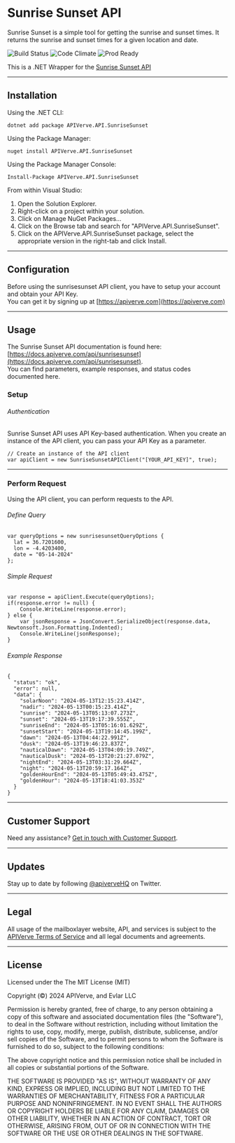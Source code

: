 Sunrise Sunset API
============

Sunrise Sunset is a simple tool for getting the sunrise and sunset times. It returns the sunrise and sunset times for a given location and date.

![Build Status](https://img.shields.io/badge/build-passing-green)
![Code Climate](https://img.shields.io/badge/maintainability-B-purple)
![Prod Ready](https://img.shields.io/badge/production-ready-blue)

This is a .NET Wrapper for the [Sunrise Sunset API](https://apiverve.com/marketplace/api/sunrisesunset)

---

## Installation

Using the .NET CLI:
```
dotnet add package APIVerve.API.SunriseSunset
```

Using the Package Manager:
```
nuget install APIVerve.API.SunriseSunset
```

Using the Package Manager Console:
```
Install-Package APIVerve.API.SunriseSunset
```

From within Visual Studio:

1. Open the Solution Explorer.
2. Right-click on a project within your solution.
3. Click on Manage NuGet Packages...
4. Click on the Browse tab and search for "APIVerve.API.SunriseSunset".
5. Click on the APIVerve.API.SunriseSunset package, select the appropriate version in the right-tab and click Install.


---

## Configuration

Before using the sunrisesunset API client, you have to setup your account and obtain your API Key.  
You can get it by signing up at [https://apiverve.com](https://apiverve.com)

---

## Usage

The Sunrise Sunset API documentation is found here: [https://docs.apiverve.com/api/sunrisesunset](https://docs.apiverve.com/api/sunrisesunset).  
You can find parameters, example responses, and status codes documented here.

### Setup

###### Authentication
Sunrise Sunset API uses API Key-based authentication. When you create an instance of the API client, you can pass your API Key as a parameter.

```
// Create an instance of the API client
var apiClient = new SunriseSunsetAPIClient("[YOUR_API_KEY]", true);
```

---


### Perform Request
Using the API client, you can perform requests to the API.

###### Define Query

```
var queryOptions = new sunrisesunsetQueryOptions {
  lat = 36.7201600,
  lon = -4.4203400,
  date = "05-14-2024"
};
```

###### Simple Request

```
var response = apiClient.Execute(queryOptions);
if(response.error != null) {
	Console.WriteLine(response.error);
} else {
    var jsonResponse = JsonConvert.SerializeObject(response.data, Newtonsoft.Json.Formatting.Indented);
    Console.WriteLine(jsonResponse);
}
```

###### Example Response

```
{
  "status": "ok",
  "error": null,
  "data": {
    "solarNoon": "2024-05-13T12:15:23.414Z",
    "nadir": "2024-05-13T00:15:23.414Z",
    "sunrise": "2024-05-13T05:13:07.273Z",
    "sunset": "2024-05-13T19:17:39.555Z",
    "sunriseEnd": "2024-05-13T05:16:01.629Z",
    "sunsetStart": "2024-05-13T19:14:45.199Z",
    "dawn": "2024-05-13T04:44:22.991Z",
    "dusk": "2024-05-13T19:46:23.837Z",
    "nauticalDawn": "2024-05-13T04:09:19.749Z",
    "nauticalDusk": "2024-05-13T20:21:27.079Z",
    "nightEnd": "2024-05-13T03:31:29.664Z",
    "night": "2024-05-13T20:59:17.164Z",
    "goldenHourEnd": "2024-05-13T05:49:43.475Z",
    "goldenHour": "2024-05-13T18:41:03.353Z"
  }
}
```

---

## Customer Support

Need any assistance? [Get in touch with Customer Support](https://apiverve.com/contact).

---

## Updates
Stay up to date by following [@apiverveHQ](https://twitter.com/apiverveHQ) on Twitter.

---

## Legal

All usage of the mailboxlayer website, API, and services is subject to the [APIVerve Terms of Service](https://apiverve.com/terms) and all legal documents and agreements.

---

## License
Licensed under the The MIT License (MIT)

Copyright (&copy;) 2024 APIVerve, and Evlar LLC

Permission is hereby granted, free of charge, to any person obtaining a copy of this software and associated documentation files (the "Software"), to deal in the Software without restriction, including without limitation the rights to use, copy, modify, merge, publish, distribute, sublicense, and/or sell copies of the Software, and to permit persons to whom the Software is furnished to do so, subject to the following conditions:

The above copyright notice and this permission notice shall be included in all copies or substantial portions of the Software.

THE SOFTWARE IS PROVIDED "AS IS", WITHOUT WARRANTY OF ANY KIND, EXPRESS OR IMPLIED, INCLUDING BUT NOT LIMITED TO THE WARRANTIES OF MERCHANTABILITY, FITNESS FOR A PARTICULAR PURPOSE AND NONINFRINGEMENT. IN NO EVENT SHALL THE AUTHORS OR COPYRIGHT HOLDERS BE LIABLE FOR ANY CLAIM, DAMAGES OR OTHER LIABILITY, WHETHER IN AN ACTION OF CONTRACT, TORT OR OTHERWISE, ARISING FROM, OUT OF OR IN CONNECTION WITH THE SOFTWARE OR THE USE OR OTHER DEALINGS IN THE SOFTWARE.